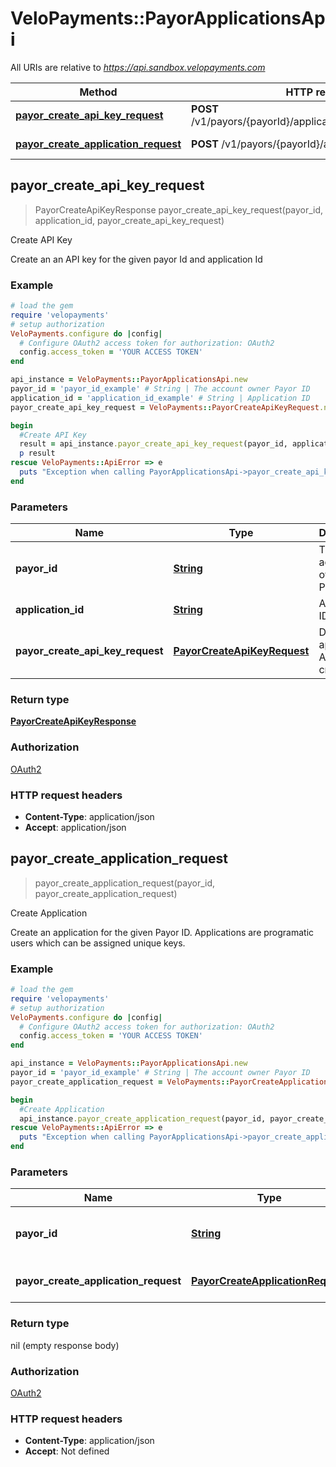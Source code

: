 # VeloPayments::PayorApplicationsApi

All URIs are relative to *https://api.sandbox.velopayments.com*

Method | HTTP request | Description
------------- | ------------- | -------------
[**payor_create_api_key_request**](PayorApplicationsApi.md#payor_create_api_key_request) | **POST** /v1/payors/{payorId}/applications/{applicationId}/keys | Create API Key
[**payor_create_application_request**](PayorApplicationsApi.md#payor_create_application_request) | **POST** /v1/payors/{payorId}/applications | Create Application



## payor_create_api_key_request

> PayorCreateApiKeyResponse payor_create_api_key_request(payor_id, application_id, payor_create_api_key_request)

Create API Key

Create an an API key for the given payor Id and application Id

### Example

```ruby
# load the gem
require 'velopayments'
# setup authorization
VeloPayments.configure do |config|
  # Configure OAuth2 access token for authorization: OAuth2
  config.access_token = 'YOUR ACCESS TOKEN'
end

api_instance = VeloPayments::PayorApplicationsApi.new
payor_id = 'payor_id_example' # String | The account owner Payor ID
application_id = 'application_id_example' # String | Application ID
payor_create_api_key_request = VeloPayments::PayorCreateApiKeyRequest.new # PayorCreateApiKeyRequest | Details of application API key to create

begin
  #Create API Key
  result = api_instance.payor_create_api_key_request(payor_id, application_id, payor_create_api_key_request)
  p result
rescue VeloPayments::ApiError => e
  puts "Exception when calling PayorApplicationsApi->payor_create_api_key_request: #{e}"
end
```

### Parameters


Name | Type | Description  | Notes
------------- | ------------- | ------------- | -------------
 **payor_id** | [**String**](.md)| The account owner Payor ID | 
 **application_id** | [**String**](.md)| Application ID | 
 **payor_create_api_key_request** | [**PayorCreateApiKeyRequest**](PayorCreateApiKeyRequest.md)| Details of application API key to create | 

### Return type

[**PayorCreateApiKeyResponse**](PayorCreateApiKeyResponse.md)

### Authorization

[OAuth2](../README.md#OAuth2)

### HTTP request headers

- **Content-Type**: application/json
- **Accept**: application/json


## payor_create_application_request

> payor_create_application_request(payor_id, payor_create_application_request)

Create Application

Create an application for the given Payor ID. Applications are programatic users which can be assigned unique keys.

### Example

```ruby
# load the gem
require 'velopayments'
# setup authorization
VeloPayments.configure do |config|
  # Configure OAuth2 access token for authorization: OAuth2
  config.access_token = 'YOUR ACCESS TOKEN'
end

api_instance = VeloPayments::PayorApplicationsApi.new
payor_id = 'payor_id_example' # String | The account owner Payor ID
payor_create_application_request = VeloPayments::PayorCreateApplicationRequest.new # PayorCreateApplicationRequest | Details of application to create

begin
  #Create Application
  api_instance.payor_create_application_request(payor_id, payor_create_application_request)
rescue VeloPayments::ApiError => e
  puts "Exception when calling PayorApplicationsApi->payor_create_application_request: #{e}"
end
```

### Parameters


Name | Type | Description  | Notes
------------- | ------------- | ------------- | -------------
 **payor_id** | [**String**](.md)| The account owner Payor ID | 
 **payor_create_application_request** | [**PayorCreateApplicationRequest**](PayorCreateApplicationRequest.md)| Details of application to create | 

### Return type

nil (empty response body)

### Authorization

[OAuth2](../README.md#OAuth2)

### HTTP request headers

- **Content-Type**: application/json
- **Accept**: Not defined

